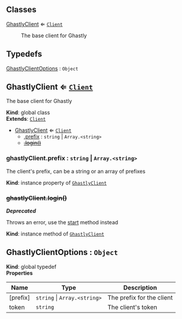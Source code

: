 ## Classes

<dl>
<dt><a href="#GhastlyClient">GhastlyClient</a> ⇐ <code><a href="https://discord.js.org/#/docs/main/master/class/Client">Client</a></code></dt>
<dd><p>The base client for Ghastly</p>
</dd>
</dl>

## Typedefs

<dl>
<dt><a href="#GhastlyClientOptions">GhastlyClientOptions</a> : <code>Object</code></dt>
<dd></dd>
</dl>

<a name="GhastlyClient"></a>

## GhastlyClient ⇐ [<code>Client</code>](https://discord.js.org/#/docs/main/master/class/Client)
The base client for Ghastly

**Kind**: global class  
**Extends**: [<code>Client</code>](https://discord.js.org/#/docs/main/master/class/Client)  

* [GhastlyClient](#GhastlyClient) ⇐ [<code>Client</code>](https://discord.js.org/#/docs/main/master/class/Client)
    * [.prefix](#GhastlyClient+prefix) : <code>string</code> \| <code>Array.&lt;string&gt;</code>
    * ~~[.login()](#GhastlyClient+login)~~

<a name="GhastlyClient+prefix"></a>

### ghastlyClient.prefix : <code>string</code> \| <code>Array.&lt;string&gt;</code>
The client's prefix, can be a string or an array of prefixes

**Kind**: instance property of [<code>GhastlyClient</code>](#GhastlyClient)  
<a name="GhastlyClient+login"></a>

### ~~ghastlyClient.login()~~
***Deprecated***

Throws an error, use the [start](GhastlyClient#start) method instead

**Kind**: instance method of [<code>GhastlyClient</code>](#GhastlyClient)  
<a name="GhastlyClientOptions"></a>

## GhastlyClientOptions : <code>Object</code>
**Kind**: global typedef  
**Properties**

| Name | Type | Description |
| --- | --- | --- |
| [prefix] | <code>string</code> \| <code>Array.&lt;string&gt;</code> | The prefix for the client |
| token | <code>string</code> | The client's token |

